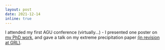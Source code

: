 ```yaml
---
layout: post
date: 2021-12-14
inline: true
---
```


I attended my first AGU conference (virtually...) - I presented one poster on [my PhD work](https://www.researchsquare.com/article/rs-1015938/v1?redirect=/article/rs-1015938), and gave a talk on my extreme precipitation paper [(in revision at GRL)](https://www.essoar.org/doi/10.1002/essoar.10508387.1).
